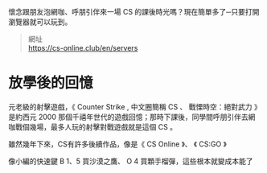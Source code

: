
懷念跟朋友泡網咖、呼朋引伴來一場 CS 的課後時光嗎？現在簡單多了─只要打開瀏覽器就可以玩到。

> 網址 \
  https://cs-online.club/en/servers 

# 放學後的回憶
元老級的射擊遊戲，《 Counter Strike , 中文圈簡稱 CS 、 戰慄時空：絕對武力 》是約西元 2000 那個千禧年世代的遊戲回憶；那時下課後，同學間呼朋引伴去網咖戰個幾場，最多人玩的射擊對戰遊戲就是這個 CS 。

雖然幾年下來，CS有許多後續作品，像是《 CS Online 》、 《 CS:GO 》

像小編的快速鍵 B 1、5 買沙漠之鷹、 O 4 買顆手榴彈，這些根本就變成本能了